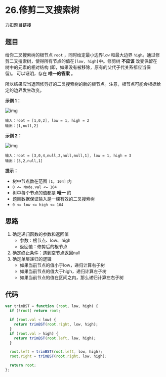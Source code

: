 # 26.修剪二叉搜索树

[力扣题目链接](https://leetcode.cn/problems/trim-a-binary-search-tree/)

## 题目

给你二叉搜索树的根节点 `root` ，同时给定最小边界`low` 和最大边界 `high`。通过修剪二叉搜索树，使得所有节点的值在`[low, high]`中。修剪树 **不应该** 改变保留在树中的元素的相对结构 (即，如果没有被移除，原有的父代子代关系都应当保留)。 可以证明，存在 **唯一的答案** 。

所以结果应当返回修剪好的二叉搜索树的新的根节点。注意，根节点可能会根据给定的边界发生改变。

 

**示例 1：**

![img](https://assets.leetcode.com/uploads/2020/09/09/trim1.jpg)

```
输入：root = [1,0,2], low = 1, high = 2
输出：[1,null,2]
```

**示例 2：**

![img](https://assets.leetcode.com/uploads/2020/09/09/trim2.jpg)

```
输入：root = [3,0,4,null,2,null,null,1], low = 1, high = 3
输出：[3,2,null,1]
```

 

**提示：**

- 树中节点数在范围 `[1, 104]` 内
- `0 <= Node.val <= 104`
- 树中每个节点的值都是 **唯一** 的
- 题目数据保证输入是一棵有效的二叉搜索树
- `0 <= low <= high <= 104`

## 思路

1. 确定递归函数的参数和返回值
   - 参数：根节点、low、high
   - 返回值：修剪后的根节点
2. 确定终止条件：遇到空节点返回null
3. 确定单层递归的逻辑
   - 如果当前节点的值小于low，递归计算右子树
   - 如果当前节点的值大于high，递归计算左子树
   - 如果当前节点的值在区间之内，那么递归计算左右子树

## 代码

~~~js
var trimBST = function (root, low, high) {
  if (!root) return root;

  if (root.val < low) {
    return trimBST(root.right, low, high);
  }
  if (root.val > high) {
    return trimBST(root.left, low, high);
  }

  root.left = trimBST(root.left, low, high);
  root.right = trimBST(root.right, low, high);

  return root;
};
~~~